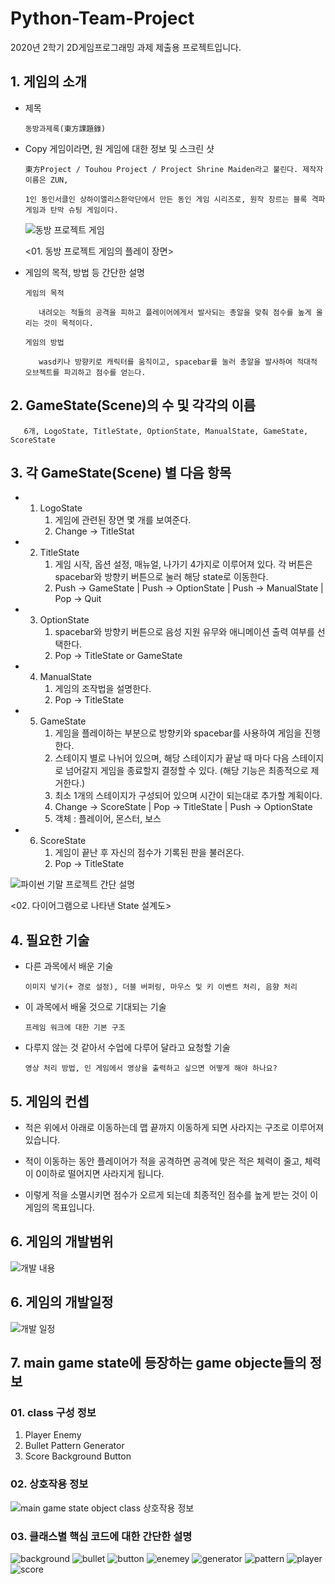 # Python-Team-Project
2020년 2학기 2D게임프로그래밍 과제 제출용 프로젝트입니다.

## 1.	게임의 소개

- 제목


      동방과제록(東方課題錄)
    
- Copy 게임이라면, 원 게임에 대한 정보 및 스크린 샷
	    
      東方Project / Touhou Project / Project Shrine Maiden라고 불린다. 제작자 이름은 ZUN, 
      
      1인 동인서클인 상하이앨리스환악단에서 만든 동인 게임 시리즈로, 원작 장르는 블록 격파 게임과 탄막 슈팅 게임이다.
      
      
     ![동방 프로젝트 게임](https://user-images.githubusercontent.com/27701868/94260060-756e4a80-ff6a-11ea-9ac4-6052f87450d5.jpg)
      
     <01. 동방 프로젝트 게임의 플레이 장면>

- 게임의 목적, 방법 등 간단한 설명

      게임의 목적  
      
         내려오는 적들의 공격을 피하고 플레이어에게서 발사되는 총알을 맞춰 점수를 높게 올리는 것이 목적이다.

      게임의 방법  
      
         wasd키나 방향키로 캐릭터를 움직이고, spacebar를 눌러 총알을 발사하여 적대적 오브젝트를 파괴하고 점수를 얻는다.


## 2.	GameState(Scene)의 수 및 각각의 이름
    
       6개, LogoState, TitleState, OptionState, ManualState, GameState, ScoreState



## 3.	각 GameState(Scene) 별 다음 항목


-	1. LogoState
       1. 게임에 관련된 장면 몇 개를 보여준다.
       2. Change -> TitleStat  
       
       
-	2. TitleState
       1. 게임 시작, 옵션 설정, 매뉴얼, 나가기 4가지로 이루어져 있다. 각 버튼은 spacebar와 방향키 버튼으로 눌러 해당 state로 이동한다.
       2. Push -> GameState | Push -> OptionState | Push -> ManualState | Pop -> Quit


-	3. OptionState
       1. spacebar와 방향키 버튼으로 음성 지원 유무와 애니메이션 출력 여부를 선택한다.
       2. Pop -> TitleState or GameState


-	4. ManualState
       1. 게임의 조작법을 설명한다.
       2. Pop -> TitleState


-	5. GameState
       1. 게임을 플레이하는 부분으로 방향키와 spacebar를 사용하여 게임을 진행한다.
       2. 스테이지 별로 나뉘어 있으며, 해당 스테이지가 끝날 때 마다 다음 스테이지로 넘어갈지 게임을 종료할지 결정할 수 있다. (해당 기능은 최종적으로 제거한다.)
       3. 최소 1개의 스테이지가 구성되어 있으며 시간이 되는대로 추가할 계획이다.
       4. Change -> ScoreState | Pop -> TitleState | Push -> OptionState
       5. 객체 : 플레이어, 몬스터, 보스


-	6. ScoreState
       1. 게임이 끝난 후 자신의 점수가 기록된 판을 불러온다.
       2. Pop -> TitleState
 
 
 
 
 ![파이썬 기말 프로젝트 간단 설명](https://user-images.githubusercontent.com/27701868/94259859-1c061b80-ff6a-11ea-96bc-4d3775052547.png)

<02. 다이어그램으로 나타낸 State 설계도>



## 4.	필요한 기술
- 다른 과목에서 배운 기술

	  이미지 넣기(+ 경로 설정), 더블 버퍼링, 마우스 및 키 이벤트 처리, 음향 처리

- 이 과목에서 배울 것으로 기대되는 기술

	  프레임 워크에 대한 기본 구조


- 다루지 않는 것 같아서 수업에 다루어 달라고 요청할 기술

      영상 처리 방법, 인 게임에서 영상을 출력하고 싶으면 어떻게 해야 하나요?


## 5. 게임의 컨셉

-	적은 위에서 아래로 이동하는데 맵 끝까지 이동하게 되면 사라지는 구조로 이루어져 있습니다.

-	적이 이동하는 동안 플레이어가 적을 공격하면 공격에 맞은 적은 체력이 줄고, 체력이 0이하로 떨어지면 사라지게 됩니다. 

-	이렇게 적을 소멸시키면 점수가 오르게 되는데 최종적인 점수를 높게 받는 것이 이 게임의 목표입니다.




## 6. 게임의 개발범위

![개발 내용](https://user-images.githubusercontent.com/27701868/95699479-7c41d080-0c7f-11eb-9a17-68d42c805706.PNG)



## 6. 게임의 개발일정


![개발 일정](https://user-images.githubusercontent.com/27701868/95699481-7d72fd80-0c7f-11eb-8d78-1652b759234e.PNG)




## 7. main game state에 등장하는 game objecte들의 정보

### 01. class 구성 정보

1. Player	Enemy
2. Bullet	Pattern	Generator
3. Score	Background	Button


### 02. 상호작용 정보
![main game state object class 상호작용 정보](https://user-images.githubusercontent.com/27701868/99965117-c0280980-2dd7-11eb-9dd3-79645dd59685.png)


### 03. 클래스별 핵심 코드에 대한 간단한 설명
![background](https://user-images.githubusercontent.com/27701868/99965534-5825f300-2dd8-11eb-9a6b-b8520a599452.PNG)
![bullet](https://user-images.githubusercontent.com/27701868/99965542-59572000-2dd8-11eb-9a29-2e3ef8cb4645.PNG)
![button](https://user-images.githubusercontent.com/27701868/99965543-59572000-2dd8-11eb-9e36-f236005912f2.PNG)
![enemey](https://user-images.githubusercontent.com/27701868/99965545-59efb680-2dd8-11eb-8c6a-ff77400641af.PNG)
![generator](https://user-images.githubusercontent.com/27701868/99965548-5a884d00-2dd8-11eb-9d0d-ecf01986542c.PNG)
![pattern](https://user-images.githubusercontent.com/27701868/99965550-5a884d00-2dd8-11eb-9128-f489a3202873.PNG)
![player](https://user-images.githubusercontent.com/27701868/99965552-5b20e380-2dd8-11eb-9332-ddabf9ada8ff.PNG)
![score](https://user-images.githubusercontent.com/27701868/99965555-5b20e380-2dd8-11eb-88d4-02867315c98a.PNG)



